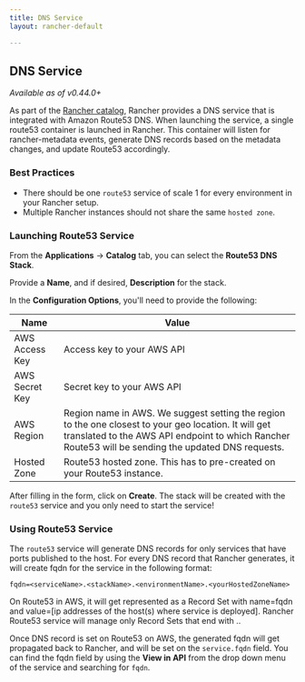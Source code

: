 ```yaml
---
title: DNS Service
layout: rancher-default

---
```


## DNS Service

_Available as of v0.44.0+_

As part of the [Rancher catalog]({{site.baseurl}}/rancher/rancher-ui/applications/catalog/), Rancher provides a DNS service that is integrated with Amazon Route53 DNS. When launching the service, a single route53 container is launched in Rancher. This container will listen for rancher-metadata events, generate DNS records based on the metadata changes, and update Route53 accordingly.

### Best Practices

* There should be one `route53` service of scale 1 for every environment in your Rancher setup.
* Multiple Rancher instances should not share the same `hosted zone`. 

### Launching Route53 Service

From the **Applications** -> **Catalog** tab, you can select the **Route53 DNS Stack**. 

Provide a **Name**, and if desired, **Description** for the stack. 

In the **Configuration Options**, you'll need to provide the following:


Name| Value
---|---
AWS Access Key | Access key to your AWS API
AWS Secret Key | Secret key to your AWS API
AWS Region | Region name in AWS. We suggest setting the region to the one closest to your geo location. It will get translated to the AWS API endpoint to which Rancher Route53 will be sending the updated DNS requests.
Hosted Zone | Route53 hosted zone. This has to pre-created on your Route53 instance.

After filling in the form, click on **Create**. The stack will be created with the `route53` service and you only need to start the service!


### Using Route53 Service

The `route53` service will generate DNS records for only services that have ports published to the host. For every DNS record that Rancher generates, it will create fqdn for the service in the following format:

```
fqdn=<serviceName>.<stackName>.<environmentName>.<yourHostedZoneName>
```

On Route53 in AWS, it will get represented as a Record Set with name=fqdn and value=[ip addresses of the host(s) where service is deployed]. Rancher Route53 service will manage only Record Sets that end with <environmentName>.<yourHostedZoneName>.

Once DNS record is set on Route53 on AWS, the generated fqdn will get propagated back to Rancher, and will be set on the `service.fqdn` field. You can find the fqdn field by using the **View in API** from the drop down menu of the service and searching for `fqdn`.





